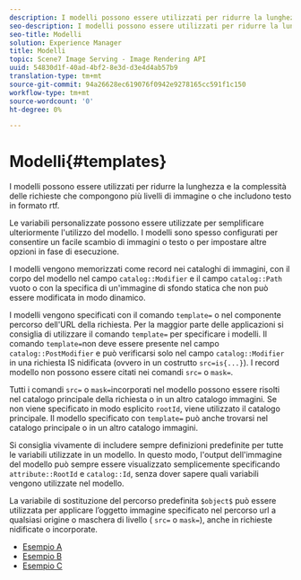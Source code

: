 ```yaml
---
description: I modelli possono essere utilizzati per ridurre la lunghezza e la complessità delle richieste che compongono più livelli di immagine o che includono testo in formato rtf.
seo-description: I modelli possono essere utilizzati per ridurre la lunghezza e la complessità delle richieste che compongono più livelli di immagine o che includono testo in formato rtf.
seo-title: Modelli
solution: Experience Manager
title: Modelli
topic: Scene7 Image Serving - Image Rendering API
uuid: 54830d1f-40ad-4bf2-8e3d-d3e4d4ab57b9
translation-type: tm+mt
source-git-commit: 94a26628ec619076f0942e9278165cc591f1c150
workflow-type: tm+mt
source-wordcount: '0'
ht-degree: 0%

---
```



# Modelli{#templates}

I modelli possono essere utilizzati per ridurre la lunghezza e la complessità delle richieste che compongono più livelli di immagine o che includono testo in formato rtf.

Le variabili personalizzate possono essere utilizzate per semplificare ulteriormente l&#39;utilizzo del modello. I modelli sono spesso configurati per consentire un facile scambio di immagini o testo o per impostare altre opzioni in fase di esecuzione.

I modelli vengono memorizzati come record nei cataloghi di immagini, con il corpo del modello nel campo `catalog::Modifier` e il campo `catalog::Path` vuoto o con la specifica di un&#39;immagine di sfondo statica che non può essere modificata in modo dinamico.

I modelli vengono specificati con il comando `template=` o nel componente percorso dell&#39;URL della richiesta. Per la maggior parte delle applicazioni si consiglia di utilizzare il comando `template=` per specificare i modelli. Il comando `template=`non deve essere presente nel campo `catalog::PostModifier` e può verificarsi solo nel campo `catalog::Modifier` in una richiesta IS nidificata (ovvero in un costrutto `src=is{...}`). I record modello non possono essere citati nei comandi `src=` o `mask=`.

Tutti i comandi `src=` o `mask=`incorporati nel modello possono essere risolti nel catalogo principale della richiesta o in un altro catalogo immagini. Se non viene specificato in modo esplicito `rootId`, viene utilizzato il catalogo principale. Il modello specificato con `template=` può anche trovarsi nel catalogo principale o in un altro catalogo immagini.

Si consiglia vivamente di includere sempre definizioni predefinite per tutte le variabili utilizzate in un modello. In questo modo, l&#39;output dell&#39;immagine del modello può sempre essere visualizzato semplicemente specificando `attribute::RootId` e `catalog::Id`, senza dover sapere quali variabili vengono utilizzate nel modello.

La variabile di sostituzione del percorso predefinita `$object$` può essere utilizzata per applicare l’oggetto immagine specificato nel percorso url a qualsiasi origine o maschera di livello ( `src=` o `mask=`), anche in richieste nidificate o incorporate.

* [Esempio A](r-example-a.md)
* [Esempio B](r-example-b.md)
* [Esempio C](r-example-c.md)
